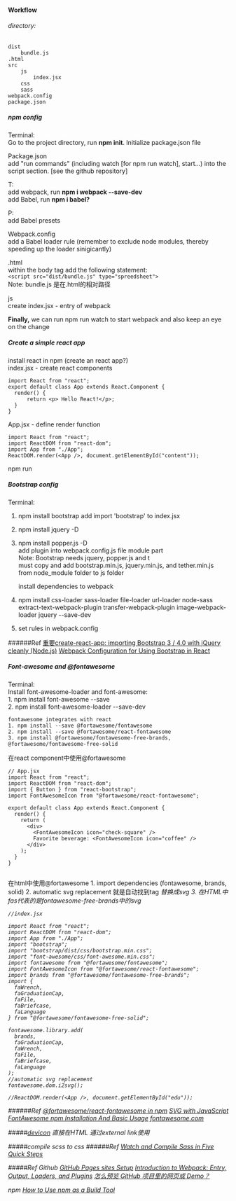 #### Workflow

###### directory:

```
dist
    bundle.js
.html
src
    js
        index.jsx
    css
    sass
webpack.config
package.json
```

##### npm config

Terminal:  
    Go to the project directory, run **npm init**. Initialize package.json file

Package.json  
    add "run commands" \(including watch \[for npm run watch\], start...\) into the script section. \[see the github repository\]

T:  
    add webpack, run **npm i webpack --save-dev**  
    add Babel, run **npm i babel?**

P:  
    add Babel presets

Webpack.config  
    add a Babel loader rule \(remember to exclude node modules, thereby speeding up the loader sinigicantly\)

.html  
    within the body tag add the following statement:  
    `<script src="dist/bundle.js" type="spreedsheet">`  
    Note: bundle.js 是在.html的相对路径

js  
    create index.jsx - entry of webpack

**Finally,** we can run npm run watch to start webpack and also keep an eye on the change

##### Create a simple react app

install react in npm \(create an react app?\)  
index.jsx - create react components

```
import React from "react";
export default class App extends React.Component {
  render() {
      return <p> Hello React!</p>;
  }
}
```

App.jsx - define render function

```
import React from "react";
import ReactDOM from "react-dom";
import App from "./App";
ReactDOM.render(<App />, document.getElementById("content"));
```

npm run

##### Bootstrap config

Terminal:

1. npm install bootstrap
   add import 'bootstrap' to index.jsx
2. npm install jquery -D
3. npm install popper.js -D  
   add plugin into webpack.config.js file module part  
   Note: Bootstrap needs jquery, popper.js and t  
   must copy and add bootstrap.min.js, jquery.min.js, and tether.min.js from node\_module folder to js folder

   install dependencies to webpack

4. npm install css-loader sass-loader file-loader url-loader node-sass extract-text-webpack-plugin transfer-webpack-plugin image-webpack-loader jquery --save-dev
5. set rules in webpack.config

######Ref
[重要create-react-app: importing Bootstrap 3 / 4.0 with jQuery cleanly (Node.js)](http://blog.oddicles.org/create-react-app-importing-bootstrap-jquery-cleanly-node-js/)
[Webpack Configuration for Using Bootstrap in React](https://medium.com/@vladbezden/webpack-configuration-for-using-bootstrap-in-react-a6ef2dfa1d95)

##### Font-awesome and @fontawesome

Terminal:  
    Install font-awesome-loader and font-awesome:  
    1. npm install font-awesome --save  
    2. npm install font-awesome-loader --save-dev

    fontawesome integrates with react
    1. npm install --save @fortawesome/fontawesome
    2. npm install --save @fortawesome/react-fontawesome
    3. npm install @fortawesome/fontawesome-free-brands, @fortawesome/fontawesome-free-solid
    
在react component中使用@fortawesome
    
```
// App.jsx
import React from "react";
import ReactDOM from "react-dom";
import { Button } from "react-bootstrap";
import FontAwesomeIcon from "@fortawesome/react-fontawesome";

export default class App extends React.Component {
  render() {
    return (
      <div>
        <FontAwesomeIcon icon="check-square" />
        Favorite beverage: <FontAwesomeIcon icon="coffee" />
      </div>
    );
  }
}
    
```

在html中使用@fortawesome
    1. import dependencies (fontawesome, brands, solid)
    2. automatic svg replacement 就是自动找到tag <i>替换成svg
    3. 在HTML中 fas代表的是fontawesome-free-brands中的svg


```
//index.jsx

import React from "react";
import ReactDOM from "react-dom";
import App from "./App";
import "bootstrap";
import "bootstrap/dist/css/bootstrap.min.css";
import "font-awesome/css/font-awesome.min.css";
import fontawesome from "@fortawesome/fontawesome";
import FontAwesomeIcon from "@fortawesome/react-fontawesome";
import brands from "@fortawesome/fontawesome-free-brands";
import {
  faWrench,
  faGraduationCap,
  faFile,
  faBriefcase,
  faLanguage
} from "@fortawesome/fontawesome-free-solid";

fontawesome.library.add(
  brands,
  faGraduationCap,
  faWrench,
  faFile,
  faBriefcase,
  faLanguage
);
//automatic svg replacement
fontawesome.dom.i2svg();

//ReactDOM.render(<App />, document.getElementById("edu"));

```
######Ref
[@fortawesome/react-fontawesome in npm](https://www.npmjs.com/package/@fortawesome/react-fontawesome)
[SVG with JavaScript ](https://fontawesome.com/how-to-use/svg-with-js)
[FontAwesome npm Installation And Basic Usage](https://code.luasoftware.com/tutorials/npm/fontawesome-npm-installation-and-setup/#automatic-svg-replacement-npm)
[fontawesome.com](https://fontawesome.com/)

#####[devicon](http://konpa.github.io/devicon/)
直接在HTML 通过external link使用

#####compile scss to css
######Ref
[Watch and Compile Sass in Five Quick Steps](https://webdesign.tutsplus.com/tutorials/watch-and-compile-sass-in-five-quick-steps--cms-28275)

#####Ref
Github
[GitHub Pages sites Setup](https://help.github.com/articles/user-organization-and-project-pages/)
[Introduction to Webpack: Entry, Output, Loaders, and Plugins](https://css-tricks.com/introduction-webpack-entry-output-loaders-plugins/)
[怎么预览 GitHub 项目里的网页或 Demo？](https://www.zhihu.com/question/24156818)

npm
[How to Use npm as a Build Tool](https://www.keithcirkel.co.uk/how-to-use-npm-as-a-build-tool/)
    







